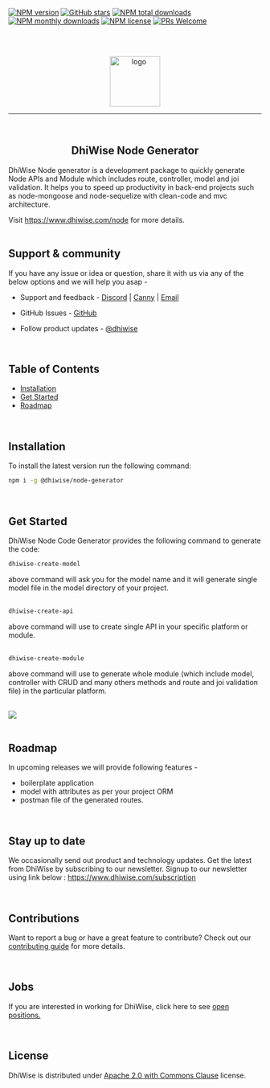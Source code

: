 
[![NPM version](https://img.shields.io/npm/v/@dhiwise/node-generator?style=flat-square&color=1e88e5)](https://www.npmjs.com/package/@dhiwise/node-generator)
[![GitHub stars](https://img.shields.io/github/stars/DhiWise/dhiwise-node-generator?style=flat-square&color=yellow)](https://github.com/DhiWise/dhiwise-node-generator)
[![NPM total downloads](https://img.shields.io/npm/dt/@dhiwise/node-generator.svg?style=flat-square)](https://npmcharts.com/compare/@dhiwise/node-generator?minimal=true)
[![NPM monthly downloads](https://img.shields.io/npm/dm/@dhiwise/node-generator.svg?style=flat-square&color=03a9f4)](https://npmcharts.com/compare/@dhiwise/node-generator?minimal=true)
[![NPM license](https://img.shields.io/npm/l/@dhiwise/node-generator?style=flat-square)](https://www.npmjs.com/package/@dhiwise/node-generator)
[![PRs Welcome](https://img.shields.io/badge/PRs-welcome-brightgreen.svg?style=flat-square&color=66bb6a)](https://github.com/DhiWise/dhiwise-node-generator/issues)

<br />
<br />

<p align="center">

<a href="https://github.com/DhiWise/dhiwise-node-generator">

<img height="100" src="https://development-dhvs.s3.ap-south-1.amazonaws.com/uploads/user-profile/logo.jpg" alt="logo" />
<hr/>
</a>
<br/>
<h2 align="center">DhiWise Node Generator </h2>
<p align="center">

DhiWise Node generator is a development package to quickly generate Node APIs and Module which includes route, controller, model and joi validation. It helps you to speed up productivity in back-end projects such as node-mongoose and node-sequelize with clean-code and mvc architecture.

Visit https://www.dhiwise.com/node for more details.
<br />
<br/>

## Support & community
If you have any issue or idea or question, share it with us via any of the below options and we will help you asap - 
<br/>

* Support and feedback - <a href="https://discord.com/invite/hTuNauNjyJ">Discord</a> | <a href="https://dhiwise.canny.io/">Canny</a> | <a href="http://help@gmail.com">Email</a>

* GitHub Issues - <a href="https://github.com/DhiWise/dhiwise-node-generator/issues">GitHub</a>

* Follow product updates - <a href="https://twitter.com/dhiwise">@dhiwise</a>

<br/>


</p>

##  Table of Contents

* [Installation](#installation)
* [Get Started](#get-started)
* [Roadmap](#roadmap)

<br/>

##  Installation

To install the latest version run the following command:

```sh
npm i -g @dhiwise/node-generator
```

<br/>

##  Get Started

DhiWise Node Code Generator provides the following command to generate the code:

```sh
dhiwise-create-model
```

above command will ask you for the model name and it will generate single model file in the model directory of your project.
<br />
<br/>

```sh
dhiwise-create-api
```
above command will use to create single API in your specific platform or module.
<br />
<br/>

```sh
dhiwise-create-module
```
above command will use to generate whole module (which include model, controller with CRUD and many others methods and route and joi validation file) in the particular platform.
<br />
<br/>

<img src="https://development-dhvs.s3.ap-south-1.amazonaws.com/uploads/user-profile/cli.gif" />

<br/>
<br/>

##  Roadmap

In upcoming releases we will provide following features - 

* boilerplate application 
* model with attributes as per your project ORM
* postman file of the generated routes.

<br/>

## Stay up to date
We occasionally send out product and technology updates. Get the latest from DhiWise by subscribing to our newsletter. Signup to our newsletter using link below : 
https://www.dhiwise.com/subscription

<br/>

## Contributions
Want to report a bug or have a great feature to contribute? Check out our <a href="http://dhiwise.com">contributing guide</a> for more details.

<br/>

## Jobs
If you are interested in working for DhiWise, click here to see <a href="https://dhiwise.zohorecruit.in/jobs/Careers/">open positions.</a>

<br/>

## License
DhiWise is distributed under <a href="https://github.com/DhiWise/dhiwise-node-generator/blob/master/LICENSE">Apache 2.0 with Commons Clause</a> license.